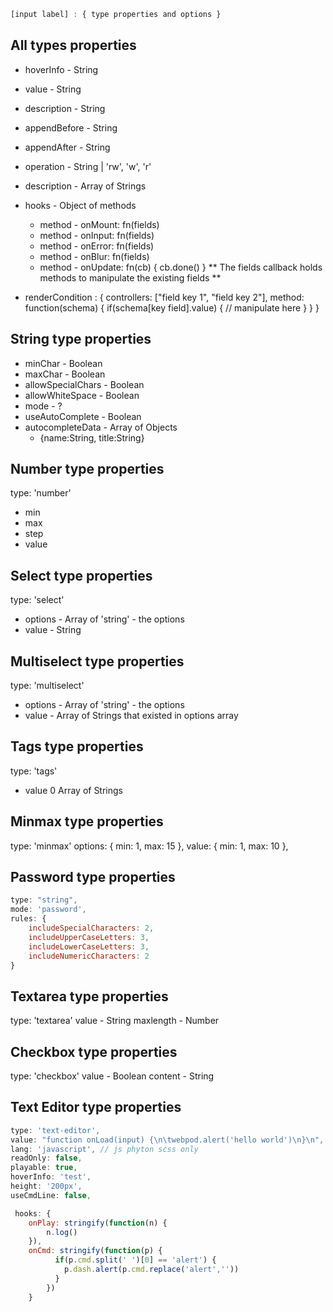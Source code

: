 ```js
[input label] : { type properties and options }
```
## All types properties
- hoverInfo - String
- value - String
- description - String
- appendBefore - String
- appendAfter - String
- operation - String | 'rw', 'w', 'r'
- description - Array of Strings
- hooks - Object of methods
    - method - onMount: fn(fields)
    - method - onInput: fn(fields)
    - method - onError: fn(fields)
    - method - onBlur: fn(fields)
    - method - onUpdate: fn(cb) {
        cb.done()
    }
    ** The fields callback holds methods to manipulate the existing fields ** 

- renderCondition : {
    controllers: ["field key 1", "field key 2"],
    method: function(schema) {
        if(schema[key field].value) {
            // manipulate here
        }
    }
}

## String type properties
- minChar - Boolean
- maxChar - Boolean
- allowSpecialChars - Boolean
- allowWhiteSpace - Boolean
- mode - ?
- useAutoComplete - Boolean
- autocompleteData - Array of Objects
    - {name:String, title:String}


## Number type properties
type: 'number'
- min
- max
- step
- value

## Select type properties
type: 'select'
- options - Array of 'string' - the options
- value - String

## Multiselect type properties
type: 'multiselect'
- options - Array of 'string' - the options
- value - Array of Strings that existed in options array

## Tags type properties
type: 'tags'
- value 0 Array of Strings

## Minmax type properties
type: 'minmax'
options: {
    min: 1,
    max: 15
},
value: {
    min: 1,
    max: 10
},

## Password type properties
```js
type: "string",
mode: 'password',
rules: {
    includeSpecialCharacters: 2,
    includeUpperCaseLetters: 3,
    includeLowerCaseLetters: 3,
    includeNumericCharacters: 2
}
```

## Textarea type properties
type: 'textarea'
value - String
maxlength - Number

## Checkbox type properties
type: 'checkbox'
value - Boolean
content - String

## Text Editor type properties
```js
type: 'text-editor',
value: "function onLoad(input) {\n\twebpod.alert('hello world')\n}\n",
lang: 'javascript', // js phyton scss only
readOnly: false,
playable: true,
hoverInfo: 'test',
height: '200px',
useCmdLine: false,

 hooks: {
    onPlay: stringify(function(n) {
        n.log()
    }),
    onCmd: stringify(function(p) {
          if(p.cmd.split(' ')[0] == 'alert') {
            p.dash.alert(p.cmd.replace('alert',''))
          }
        })
    }
```
